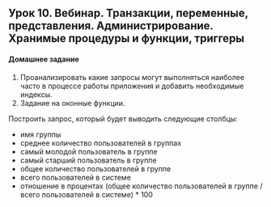 ## Урок 10. Вебинар. Транзакции, переменные, представления. Администрирование. Хранимые процедуры и функции, триггеры
#### Домашнее задание

1. Проанализировать какие запросы могут выполняться наиболее часто в процессе работы приложения и добавить необходимые индексы.
2. Задание на оконные функции.

Построить запрос, который будет выводить следующие столбцы:
* имя группы
* среднее количество пользователей в группах
* самый молодой пользователь в группе
* самый старший пользователь в группе
* общее количество пользователей в группе
* всего пользователей в системе
* отношение в процентах (общее количество пользователей в группе / всего пользователей в системе) * 100

